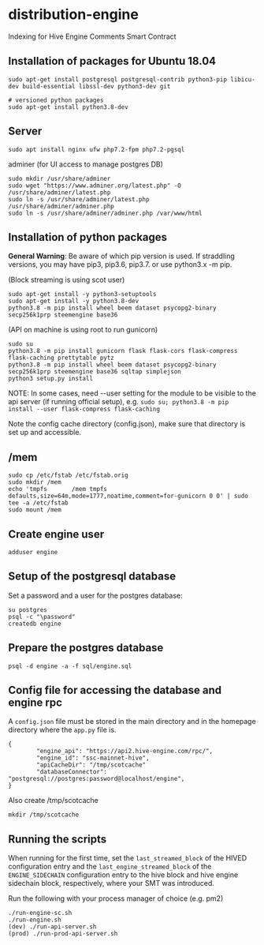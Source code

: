 # distribution-engine
Indexing for Hive Engine Comments Smart Contract

## Installation of packages for Ubuntu 18.04

```
sudo apt-get install postgresql postgresql-contrib python3-pip libicu-dev build-essential libssl-dev python3-dev git

# versioned python packages
sudo apt-get install python3.8-dev
```

## Server

```
sudo apt install nginx ufw php7.2-fpm php7.2-pgsql
```
adminer (for UI access to manage postgres DB)
```
sudo mkdir /usr/share/adminer
sudo wget "https://www.adminer.org/latest.php" -O /usr/share/adminer/latest.php
sudo ln -s /usr/share/adminer/latest.php /usr/share/adminer/adminer.php
sudo ln -s /usr/share/adminer/adminer.php /var/www/html
```

## Installation of python packages

**General Warning**: Be aware of which pip version is used. If straddling versions, you may have pip3, pip3.6, pip3.7. or use python3.x -m pip.

(Block streaming is using scot user)
```
sudo apt-get install -y python3-setuptools
sudo apt-get install -y python3.8-dev
python3.8 -m pip install wheel beem dataset psycopg2-binary secp256k1prp steemengine base36
```

(API on machine is using root to run gunicorn)
```
sudo su
python3.8 -m pip install gunicorn flask flask-cors flask-compress flask-caching prettytable pytz 
python3.8 -m pip install wheel beem dataset psycopg2-binary secp256k1prp steemengine base36 sqltap simplejson
python3 setup.py install
```

NOTE: In some cases, need --user setting for the module to be visible to the api server (if running official setup),
e.g. `sudo su; python3.8 -m pip install --user flask-compress flask-caching`

Note the config cache directory (config.json), make sure that directory is set up and accessible.

## /mem
```
sudo cp /etc/fstab /etc/fstab.orig
sudo mkdir /mem
echo 'tmpfs       /mem tmpfs defaults,size=64m,mode=1777,noatime,comment=for-gunicorn 0 0' | sudo tee -a /etc/fstab
sudo mount /mem
```

## Create engine user
```
adduser engine
```

## Setup of the postgresql database

Set a password and a user for the postgres database:

```
su postgres
psql -c "\password"
createdb engine
```

## Prepare the postgres database
```
psql -d engine -a -f sql/engine.sql
```

## Config file for accessing the database and engine rpc
A `config.json` file must be stored in the main directory and in the homepage directory where the `app.py` file is.
```
{
        "engine_api": "https://api2.hive-engine.com/rpc/",
        "engine_id": "ssc-mainnet-hive",
        "apiCacheDir": "/tmp/scotcache"
        "databaseConnector": "postgresql://postgres:password@localhost/engine",
}
```

Also create /tmp/scotcache

```
mkdir /tmp/scotcache
```

## Running the scripts

When running for the first time, set the `last_streamed_block` of the HIVED configuration entry
and the `last_engine_streamed_block` of the `ENGINE_SIDECHAIN` configuration entry
to the hive block and hive engine sidechain block, respectively, where your SMT was introduced.

Run the following with your process manager of choice (e.g. pm2)
```
./run-engine-sc.sh
./run-engine.sh
(dev) ./run-api-server.sh
(prod) ./run-prod-api-server.sh
```
